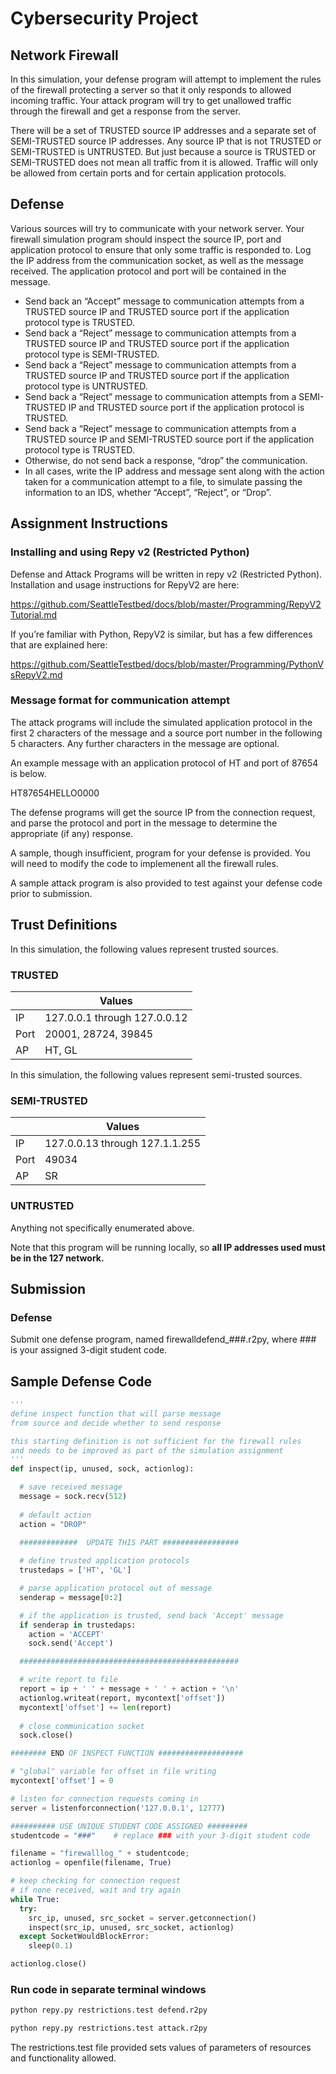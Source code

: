 # Cybersecurity Project

## Network Firewall
In this simulation, your defense program will attempt to implement the rules of the firewall protecting a server so that it only responds to allowed incoming traffic. Your attack program will try to get unallowed traffic through the firewall and get a response from the server.  

There will be a set of TRUSTED source IP addresses and a separate set of SEMI-TRUSTED source IP addresses. Any source IP that is not TRUSTED or SEMI-TRUSTED is UNTRUSTED.  But just because a source is TRUSTED or SEMI-TRUSTED does not mean all traffic from it is allowed. Traffic will only be allowed from certain ports and for certain application protocols. 

## Defense
Various sources will try to communicate with your network server. Your firewall simulation program should inspect the source IP, port and application protocol to ensure that only some traffic is responded to. Log the IP address from the communication socket, as well as the message received. The application protocol and port will be contained in the message.  
* Send back an “Accept” message to communication attempts from a TRUSTED source IP and TRUSTED source port if the application protocol type is TRUSTED.  
* Send back a “Reject” message to communication attempts from a TRUSTED source IP and TRUSTED source port if the application protocol type is SEMI-TRUSTED.
* Send back a “Reject” message to communication attempts from a TRUSTED source IP and TRUSTED source port if the application protocol type is UNTRUSTED.
* Send back a “Reject” message to communication attempts from a SEMI-TRUSTED IP and TRUSTED source port if the application protocol is TRUSTED.
* Send back a “Reject” message to communication attempts from a TRUSTED source IP and SEMI-TRUSTED source port if the application protocol type is TRUSTED.
* Otherwise, do not send back a response, “drop” the communication.
* In all cases, write the IP address and message sent along with the action taken for a communication attempt to a file, to simulate passing the information to an IDS, whether “Accept”, “Reject”, or “Drop”.


## Assignment Instructions

### Installing and using Repy v2 (Restricted Python)
Defense and Attack Programs will be written in repy v2 (Restricted Python). Installation and usage instructions for RepyV2 are here:  

https://github.com/SeattleTestbed/docs/blob/master/Programming/RepyV2Tutorial.md

If you’re familiar with Python, RepyV2 is similar, but has a few differences that are explained here:

https://github.com/SeattleTestbed/docs/blob/master/Programming/PythonVsRepyV2.md

### Message format for communication attempt
The attack programs will include the simulated application protocol in the first 2 characters of the message and a source port number in the following 5 characters. Any further characters in the message are optional. 

An example message with an application protocol of HT and port of 87654 is below. 

HT87654HELLO0000

The defense programs will get the source IP from the connection request, and parse the protocol and port in the message to determine the appropriate (if any) response.

A sample, though insufficient, program for your defense is provided. You will need to modify the code to implemenent all the firewall rules.

A sample attack program is also provided to test against your defense code prior to submission.

## Trust Definitions
In this simulation, the following values represent trusted sources.

### TRUSTED

|     | Values |  
| --- | --- |  
| IP	|  127.0.0.1 through 127.0.0.12  |  
| Port |	20001, 28724, 39845  |  
| AP	|  HT, GL  |  

In this simulation, the following values represent semi-trusted sources.

### SEMI-TRUSTED

|    | Values |  
| --- | --- | 
| IP | 127.0.0.13 through 127.1.1.255 |
| Port | 49034 |
| AP | SR |

### UNTRUSTED
Anything not specifically enumerated above.  

Note that this program will be running locally, so **all IP addresses used must be in the 127 network.**

## Submission
### Defense 

Submit one defense program, named firewalldefend_###.r2py, where ### is your assigned 3-digit student code.

## Sample Defense Code

``` python
'''
define inspect function that will parse message
from source and decide whether to send response

this starting definition is not sufficient for the firewall rules
and needs to be improved as part of the simulation assignment
'''
def inspect(ip, unused, sock, actionlog):

  # save received message
  message = sock.recv(512)
  
  # default action
  action = "DROP"

  #############  UPDATE THIS PART #################
  
  # define trusted application protocols
  trustedaps = ['HT', 'GL']

  # parse application protocol out of message  
  senderap = message[0:2]

  # if the application is trusted, send back 'Accept' message
  if senderap in trustedaps:
    action = 'ACCEPT'
    sock.send('Accept')

  #################################################

  # write report to file
  report = ip + ' ' + message + ' ' + action + '\n'
  actionlog.writeat(report, mycontext['offset'])
  mycontext['offset'] += len(report)
  
  # close communication socket
  sock.close()

######## END OF INSPECT FUNCTION ###################

# "global" variable for offset in file writing
mycontext['offset'] = 0

# listen for connection requests coming in
server = listenforconnection('127.0.0.1', 12777)

########## USE UNIQUE STUDENT CODE ASSIGNED #########
studentcode = "###"    # replace ### with your 3-digit student code

filename = "firewalllog_" + studentcode;
actionlog = openfile(filename, True)

# keep checking for connection request
# if none received, wait and try again
while True:
  try:
    src_ip, unused, src_socket = server.getconnection()
    inspect(src_ip, unused, src_socket, actionlog)
  except SocketWouldBlockError:
    sleep(0.1)

actionlog.close()
```


### Run code in separate terminal windows

``` python
python repy.py restrictions.test defend.r2py

python repy.py restrictions.test attack.r2py
```
The restrictions.test file provided sets values of parameters of resources and functionality allowed. 
